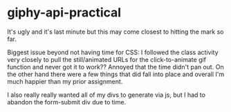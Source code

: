 # giphy-api-practical

It's ugly and it's last minute but this may come closest to hitting the mark so far. 

Biggest issue beyond not having time for CSS: I followed the class activity very closely to pull the still/animated URLs for the click-to-animate gif function and never got it to work?? Annoyed that the time didn't pan out. On the other hand there were a few things that did fall into place and overall I'm much happier than my prior assignment. 

I also really really wanted all of my divs to generate via js, but I had to abandon the form-submit div due to time.